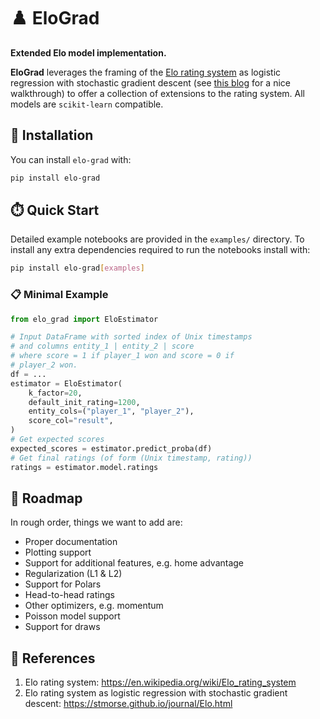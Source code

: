# :chess_pawn: EloGrad

**Extended Elo model implementation.**

**EloGrad** leverages the framing of the 
[Elo rating system](https://en.wikipedia.org/wiki/Elo_rating_system)
as logistic regression with stochastic gradient descent
(see [this blog](https://stmorse.github.io/journal/Elo.html) for a nice walkthrough)
to offer a collection of extensions to the rating system.
All models are `scikit-learn` compatible.

## :book: Installation

You can install `elo-grad` with:
```bash
pip install elo-grad
```

## :stopwatch: Quick Start

Detailed example notebooks are provided in the `examples/` directory.
To install any extra dependencies required to run the notebooks install with:
```bash
pip install elo-grad[examples]
```

### :clipboard: Minimal Example

```python
from elo_grad import EloEstimator

# Input DataFrame with sorted index of Unix timestamps
# and columns entity_1 | entity_2 | score
# where score = 1 if player_1 won and score = 0 if
# player_2 won.
df = ...
estimator = EloEstimator(
    k_factor=20, 
    default_init_rating=1200,
    entity_cols=("player_1", "player_2"),
    score_col="result",
)
# Get expected scores
expected_scores = estimator.predict_proba(df)
# Get final ratings (of form (Unix timestamp, rating))
ratings = estimator.model.ratings
```

## :compass: Roadmap

In rough order, things we want to add are:
- Proper documentation
- Plotting support
- Support for additional features, e.g. home advantage
- Regularization (L1 & L2)
- Support for Polars
- Head-to-head ratings
- Other optimizers, e.g. momentum
- Poisson model support
- Support for draws

## :blue_book: References

1. Elo rating system: https://en.wikipedia.org/wiki/Elo_rating_system
2. Elo rating system as logistic regression with stochastic gradient descent: https://stmorse.github.io/journal/Elo.html

